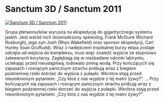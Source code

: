 Sanctum 3D / Sanctum 2011 
=============
[![Sanctum 3D / Sanctum 2011 ](http://vidos.pl/images/player.gif)](http://vidos.pl/sanctum-3d-sanctum-2011)

 Grupa płetwonurków wyrusza na ekspedycję do gigantycznego systemu jaskiń. Jest wśród nich doświadczony speleolog, Frank McGuire (Richard Roxburgh), jego syn Josh (Rhys Wakefield) oraz sponsor ekspedycji, Carl Hurley (Ioan Gruffudd). Wraz z nadejściem tropikalnej burzy ekipa zostaje odcięta od wejścia do kompleksu, musi więc znaleźć wyjście ze stopniowo zalewanych korytarzy. Zagłębiają się w niezbadane odcinki labiryntu, uciekając przed nieustępliwą, lodowato zimną wodą. Przy kończących się zapasach i rosnącym panicznym strachu próbują wraz z biegiem podziemnej rzeki dotrzeć do wyjścia z pułapki. Wkrótce stają przed nieuniknionym pytaniem: „Czy ktoś z nas wyjdzie z tej matni żywy?”.  ... Przy kończących się zapasach i rosnącym panicznym strachu próbują wraz z biegiem podziemnej rzeki dotrzeć do wyjścia z pułapki. Wkrótce stają przed nieuniknionym pytaniem: „Czy ktoś z nas wyjdzie z tej matni żywy?”.
